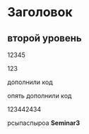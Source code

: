 # Заголовок

## второй уровень

12345

123

дополнили код

опять дополнили код

123442434

рсыпаспыроа
__Seminar3__